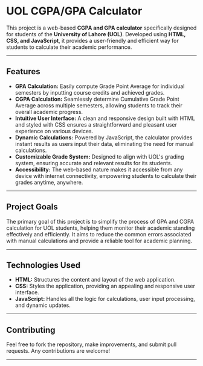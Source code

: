 # UOL CGPA/GPA Calculator

This project is a web-based **CGPA and GPA calculator** specifically designed for students of the **University of Lahore (UOL)**. Developed using **HTML, CSS, and JavaScript**, it provides a user-friendly and efficient way for students to calculate their academic performance.

---

## Features

* **GPA Calculation:** Easily compute Grade Point Average for individual semesters by inputting course credits and achieved grades.
* **CGPA Calculation:** Seamlessly determine Cumulative Grade Point Average across multiple semesters, allowing students to track their overall academic progress.
* **Intuitive User Interface:** A clean and responsive design built with HTML and styled with CSS ensures a straightforward and pleasant user experience on various devices.
* **Dynamic Calculations:** Powered by JavaScript, the calculator provides instant results as users input their data, eliminating the need for manual calculations.
* **Customizable Grade System:** Designed to align with UOL's grading system, ensuring accurate and relevant results for its students.
* **Accessibility:** The web-based nature makes it accessible from any device with internet connectivity, empowering students to calculate their grades anytime, anywhere.

---

## Project Goals

The primary goal of this project is to simplify the process of GPA and CGPA calculation for UOL students, helping them monitor their academic standing effectively and efficiently. It aims to reduce the common errors associated with manual calculations and provide a reliable tool for academic planning.

---

## Technologies Used

* **HTML:** Structures the content and layout of the web application.
* **CSS:** Styles the application, providing an appealing and responsive user interface.
* **JavaScript:** Handles all the logic for calculations, user input processing, and dynamic updates.

---


## Contributing

Feel free to fork the repository, make improvements, and submit pull requests. Any contributions are welcome!

---
